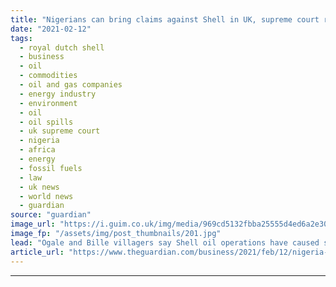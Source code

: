 ```yaml
---
title: "Nigerians can bring claims against Shell in UK, supreme court rules"
date: "2021-02-12"
tags: 
  - royal dutch shell
  - business
  - oil
  - commodities
  - oil and gas companies
  - energy industry
  - environment
  - oil
  - oil spills
  - uk supreme court
  - nigeria
  - africa
  - energy
  - fossil fuels
  - law
  - uk news
  - world news
  - guardian
source: "guardian"
image_url: "https://i.guim.co.uk/img/media/969cd5132fbba25555d4ed6a2e3078868c09db05/0_33_1555_933/master/1555.jpg?width=460&quality=85&auto=format&fit=max&s=98ab78eb541cf7eae5b67c3464451f3a"
image_fp: "/assets/img/post_thumbnails/201.jpg"
lead: "Ogale and Bille villagers say Shell oil operations have caused severe pollution including to their drinking waterTwo Nigerian communities can bring their legal claims for a cleanup and for compensation against the oil company Shell and its Nigerian s..."
article_url: "https://www.theguardian.com/business/2021/feb/12/nigeria-communities-can-bring-claims-against-shell-uk-supreme-court-rules"
---
```


---
